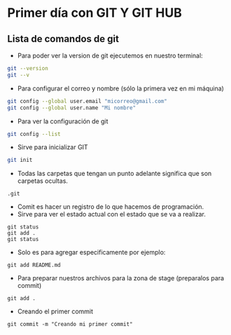 # Primer día con GIT Y GIT HUB


## Lista de comandos de git

* Para poder ver la version de git ejecutemos en nuestro terminal:


```bash 
git --version
git --v
```
* Para configurar el correo y nombre (sólo la primera vez en mi máquina)

```bash 
git config --global user.email "micorreo@gmail.com"
git config --global user.name "Mi nombre"
```
* Para ver la configuración de git

```bash
git config --list
```
* Sirve para inicializar GIT
```bash
git init
```
* Todas las carpetas que tengan un punto adelante significa que son carpetas ocultas.
```
.git
```
* Comit es hacer un registro de lo que hacemos de programación.
* Sirve para ver el estado actual con el estado que se va a realizar.
```
git status
git add .
git status
```
* Solo es para agregar especificamente por ejemplo:
```
git add README.md
```

* Para preparar nuestros archivos para la zona de stage (preparalos para commit)

```
git add .
```
* Creando el primer commit
```
git commit -m "Creando mi primer commit"
```